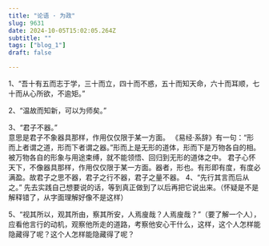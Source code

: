 ```yaml
--- 
title: "论语 · 为政" 
slug: 9631
date: 2024-10-05T15:02:05.264Z 
subtitle: "" 
tags: ["blog_1"] 
draft: false

--- 
```



1、“吾十有五而志于学，三十而立，四十而不惑，五十而知天命，六十而耳顺，七十而从心所欲，不逾矩。”

2、“温故而知新，可以为师矣。”

3、“君子不器。”    
意思是君子不象器具那样，作用仅仅限于某一方面。
《易经·系辞》有一句：“形而上者谓之道，形而下者谓之器。”形而上是无形的道体，形而下是万物各自的相。被万物各自的形象与用途束缚，就不能领悟、回归到无形的道体之中。
君子心怀天下，不像器具那样，作用仅仅限于某一方面。器者，形也。有形即有度，有度必满盈。故君子之思不器，君子之行不器，君子之量不器。
4、“先行其言而后从之。” 先去实践自己想要说的话，等到真正做到了以后再把它说出来。（怀疑是不是解释错了，从字面理解好像不是这样）

5、“视其所以，观其所由，察其所安，人焉廋哉？人焉廋哉？”（要了解一个人），应看他言行的动机，观察他所走的道路，考察他安心干什么，这样，这个人怎样能隐藏得了呢？这个人怎样能隐藏得了呢？

